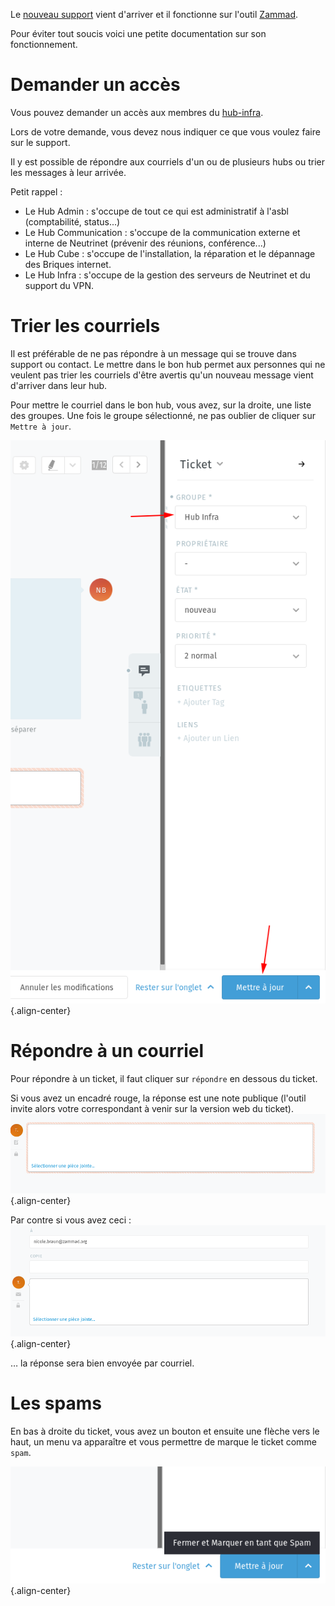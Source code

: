 <!-- TITLE: Support -->

Le [nouveau support](https://beta-support.neutrinet.be) vient d'arriver et il fonctionne sur l'outil [Zammad](https://zammad.org/).

Pour éviter tout soucis voici une petite documentation sur son fonctionnement.

# Demander un accès
Vous pouvez demander un accès aux membres du [hub-infra](#hub-infra).

Lors de votre demande, vous devez nous indiquer ce que vous voulez faire sur le support.

Il y est possible de répondre aux courriels d'un ou de plusieurs hubs ou trier les messages à leur arrivée.

Petit rappel : 

- Le Hub Admin : s'occupe de tout ce qui est administratif à l'asbl (comptabilité, status...)
- Le Hub Communication : s'occupe de la communication externe et interne de Neutrinet (prévenir des réunions, conférence...)
- Le Hub Cube : s'occupe de l'installation, la réparation et le dépannage des Briques internet.
- Le Hub Infra : s'occupe de la gestion des serveurs de Neutrinet et du support du VPN.
 

# Trier les courriels

Il est préférable de ne pas répondre à un message qui se trouve dans support ou contact. Le mettre dans le bon hub permet aux personnes qui ne veulent pas trier les courriels d'être avertis qu'un nouveau message vient d'arriver dans leur hub.

Pour mettre le courriel dans le bon hub, vous avez, sur la droite, une liste des groupes. Une fois le groupe sélectionné, ne pas oublier de cliquer sur `Mettre à jour`.

![Image Change hub](/uploads/documentation-support/screen-001.png){.align-center}


# Répondre à un courriel

Pour répondre à un ticket, il faut cliquer sur `répondre` en dessous du ticket.

Si vous avez un encadré rouge, la réponse est une note publique (l'outil invite alors votre correspondant à venir sur la version web du ticket).
![Image internal note](/uploads/documentation-support/screen-002.png){.align-center}


Par contre si vous avez ceci : 
![Image repsond mail](/uploads/documentation-support/screen-003.png){.align-center}

… la réponse sera bien envoyée par courriel.


# Les spams
En bas à droite du ticket, vous avez un bouton et ensuite une flèche vers le haut, un menu va apparaître et vous permettre de marque le ticket comme `spam`.

![Image spam](/uploads/documentation-support/screen-004.png){.align-center}

